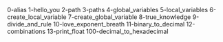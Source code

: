 0-alias
1-hello_you
2-path
3-paths
4-global_variables
5-local_variables
6-create_local_variable
 7-create_global_variable
8-true_knowledge
9-divide_and_rule
10-love_exponent_breath
11-binary_to_decimal
12-combinations
13-print_float
100-decimal_to_hexadecimal
